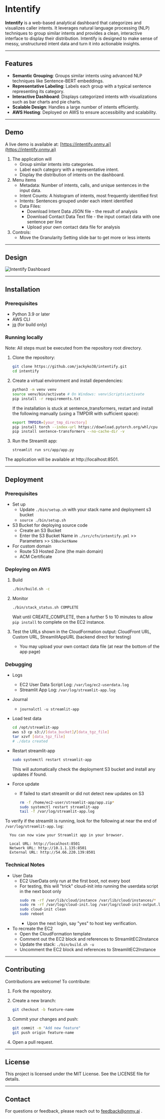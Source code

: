 # Intentify

**Intentify** is a web-based analytical dashboard that categorizes and visualizes caller intents. It leverages natural language processing (NLP) techniques to group similar intents and provides a clean, interactive interface to display their distribution. Intentify is designed to make sense of messy, unstructured intent data and turn it into actionable insights.

---

## Features

- **Semantic Grouping**: Groups similar intents using advanced NLP techniques like Sentence-BERT embeddings.
- **Representative Labeling**: Labels each group with a typical sentence representing its category.
- **Interactive Dashboard**: Displays categorized intents with visualizations such as bar charts and pie charts.
- **Scalable Design**: Handles a large number of intents efficiently.
- **AWS Hosting**: Deployed on AWS to ensure accessibility and scalability.

---

## Demo

A live demo is available at: [https://intentify.onmy.ai](https://intentify.onmy.ai)

1. The application will
   - Group similar intents into categories.
   - Label each category with a representative intent.
   - Display the distribution of intents on the dashboard.
2. Menu items
   - Metadata: Number of intents, calls, and unique sentences in the input data.
   - Intent Counts: A histogram of intents, most frequently identified first
   - Intents: Sentences grouped under each intent identified
   - Data Files:
     - Download Intent Data JSON file - the result of analysis
     - Download Contact Data Text file - the input contact data with one sentence per line
     - Upload your own contact data file for analysis
3. Controls:
   - Move the Granularity Setting slide bar to get more or less intents

---

## Design

![Intentify Dashboard](./docs/Intentify.png)

---

## Installation

### Prerequisites

- Python 3.9 or later
- AWS CLI
- [jq](https://jqlang.github.io/jq/download/) (for build only)

### Running locally

Note: All steps must be executed from the repository root directory.

1. Clone the repository:

   ```bash
   git clone https://github.com/jackyko38/intentify.git
   cd intentify
   ```

2. Create a virtual environment and install dependencies:

   ```bash
   python3 -m venv venv
   source venv/bin/activate # On Windows: venv\Scripts\activate
   pip install -r requirements.txt
   ```

   If the installation is stuck at sentence_transformers, restart and install the following manually (using a TMPDIR with sufficient space):

   ```bash
   export TMPDIR=[your_tmp_directory]
   pip install torch --index-url https://download.pytorch.org/whl/cpu --no-cache-dir -v
   pip install sentence-transformers --no-cache-dir -v
   ```

3. Run the Streamlit app:

   ```bash
   streamlit run src/app/app.py
   ```

The application will be available at http://localhost:8501.

---

## Deployment

### Prerequisites

- Set up
  - Update `./bin/setup.sh` with your stack name and deployment s3 bucket
  - `source ./bin/setup.sh`
- S3 Bucket for deploying source code
  - Create an S3 Bucket
  - Enter the S3 Bucket Name in `./src/cfn/intentify.yml` >> Parameters >> `S3BucketName`
- For custom domain
  - Route 53 Hosted Zone (the main domain)
  - ACM Certificate

### Deploying on AWS

1. Build

   ```bash
   ./bin/build.sh -c
   ```

2. Monitor

   ```bash
   ./bin/stack_status.sh COMPLETE
   ```

   Wait until CREATE_COMPLETE, then a further 5 to 10 minutes to allow `pip install` to complete on the EC2 instance.

3. Test the URLs shown in the CloudFormation output: CloudFront URL, Custom URL, StreamlitAppURL (backend direct for testing)

   - You may upload your own contact data file (at near the bottom of the app page)


### Debugging

- Logs
  - EC2 User Data Script Log: `/var/log/ec2-userdata.log`
  - Streamlit App Log: `/var/log/streamlit-app.log`
- Journal
  - `journalctl -u streamlit-app`
- Load test data
  ```bash
  cd /opt/streamlit-app
  aws s3 cp s3://[data_bucket]/[data_tgz_file]
  tar xzvf [data_tgz_file]
  # ./data created
  ```
- Restart streamlit-app
  ```bash
  sudo systemctl restart streamlit-app
  ```

  This will automatically check the deployment S3 bucket and install any updates if found.
- Force update

  - If failed to start streamlit or did not detect new updates on S3
    ```bash
    rm -f /home/ec2-user/streamlit-app/app.zip*
    sudo systemctl restart streamlit-app
    tail -f /var/log/streamlit-app.log
    ```

To verify if the streamlit is running, look for the following at near the end of `/var/log/streamlit-app.log`:

```
  You can now view your Streamlit app in your browser.

  Local URL: http://localhost:8501
  Network URL: http://10.1.1.135:8501
  External URL: http://54.66.220.139:8501
```

### Technical Notes

- User Data
  - EC2 UserData only run at the first boot, not every boot
  - For testing, this will "trick" cloud-init into running the userdata script in the next boot only
    ```bash
    sudo rm -rf /var/lib/cloud/instance /var/lib/cloud/instances/*
    sudo rm -rf /var/log/cloud-init.log /var/log/cloud-init-output.log
    sudo cloud-init clean
    sudo reboot
    ```
    - Upon the next login, say "yes" to host key verification.
- To recreate the EC2
  - Open the CloudFormation template
  - Comment out the EC2 block and references to StreamlitEC2Instance
  - Update the stack: `./bin/build.sh -u`
  - Uncomment the EC2 block and references to StreamlitEC2Instance

---

## Contributing

Contributions are welcome! To contribute:

1. Fork the repository.
2. Create a new branch:

   ```bash
   git checkout -b feature-name
   ```

3. Commit your changes and push:

   ```bash
   git commit -m "Add new feature"
   git push origin feature-name
   ```

4. Open a pull request.

---

## License

This project is licensed under the MIT License. See the LICENSE file for details.

---

## Contact

For questions or feedback, please reach out to feedback@onmy.ai .
